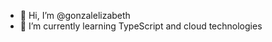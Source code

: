 - 👋 Hi, I’m @gonzalelizabeth
- 🌱 I’m currently learning TypeScript and cloud technologies

<!---
gonzalelizabeth/gonzalelizabeth is a ✨ special ✨ repository because its `README.md` (this file) appears on your GitHub profile.
You can click the Preview link to take a look at your changes.
--->
